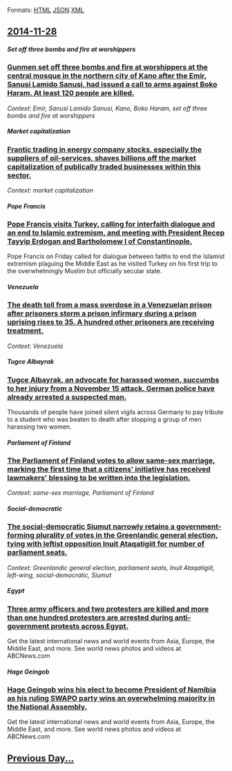 
Formats: [HTML](2014/11/28/index.html)  [JSON](2014/11/28/index.json)  [XML](2014/11/28/index.xml)  

## [2014-11-28](/news/2014/11/28/index.md)

##### Set off three bombs and fire at worshippers
### [Gunmen set off three bombs and fire at worshippers at the central mosque in the northern city of Kano after the Emir, Sanusi Lamido Sanusi, had issued a call to arms against Boko Haram. At least 120 people are killed. ](/news/2014/11/28/gunmen-set-off-three-bombs-and-fire-at-worshippers-at-the-central-mosque-in-the-northern-city-of-kano-after-the-emir-sanusi-lamido-sanusi.md)
_Context: Emir, Sanusi Lamido Sanusi, Kano, Boko Haram, set off three bombs and fire at worshippers_

##### Market capitalization
### [Frantic trading in energy company stocks, especially the suppliers of oil-services, shaves billions off the market capitalization of publically traded businesses within this sector. ](/news/2014/11/28/frantic-trading-in-energy-company-stocks-especially-the-suppliers-of-oil-services-shaves-billions-off-the-market-capitalization-of-publica.md)
_Context: market capitalization_

##### Pope Francis
### [Pope Francis visits Turkey, calling for interfaith dialogue and an end to Islamic extremism, and meeting with President Recep Tayyip Erdogan and Bartholomew I of Constantinople. ](/news/2014/11/28/pope-francis-visits-turkey-calling-for-interfaith-dialogue-and-an-end-to-islamic-extremism-and-meeting-with-president-recep-tayyip-erdoaa.md)
Pope Francis on Friday called for dialogue between faiths to end the Islamist extremism plaguing the Middle East as he visited Turkey on his first trip to the overwhelmingly Muslim but officially secular state.

##### Venezuela
### [The death toll from a mass overdose in a Venezuelan prison after prisoners storm a prison infirmary during a prison uprising rises to 35. A hundred other prisoners are receiving treatment. ](/news/2014/11/28/the-death-toll-from-a-mass-overdose-in-a-venezuelan-prison-after-prisoners-storm-a-prison-infirmary-during-a-prison-uprising-rises-to-35-a.md)
_Context: Venezuela_

##### Tugce Albayrak
### [Tugce Albayrak, an advocate for harassed women, succumbs to her injury from a November 15 attack. German police have already arrested a suspected man. ](/news/2014/11/28/tuaasse-albayrak-an-advocate-for-harassed-women-succumbs-to-her-injury-from-a-november-15-attack-german-police-have-already-arrested-a-su.md)
Thousands of people have joined silent vigils across Germany to pay tribute to a student who was beaten to death after stopping a group of men harassing two women.

##### Parliament of Finland
### [The Parliament of Finland votes to allow same-sex marriage, marking the first time that a citizens' initiative has received lawmakers' blessing to be written into the legislation. ](/news/2014/11/28/the-parliament-of-finland-votes-to-allow-same-sex-marriage-marking-the-first-time-that-a-citizens-initiative-has-received-lawmakers-bless.md)
_Context: same-sex marriage, Parliament of Finland_

##### Social-democratic
### [The social-democratic Siumut narrowly retains a government-forming plurality of votes in the Greenlandic general election, tying with leftist opposition Inuit Ataqatigiit for number of parliament seats. ](/news/2014/11/28/the-social-democratic-siumut-narrowly-retains-a-government-forming-plurality-of-votes-in-the-greenlandic-general-election-tying-with-leftis.md)
_Context: Greenlandic general election, parliament seats, Inuit Ataqatigiit, left-wing, social-democratic, Siumut_

##### Egypt
### [Three army officers and two protesters are killed and more than one hundred protesters are arrested during anti-government protests across Egypt. ](/news/2014/11/28/three-army-officers-and-two-protesters-are-killed-and-more-than-one-hundred-protesters-are-arrested-during-anti-government-protests-across-e.md)
Get the latest international news and world events from Asia, Europe, the Middle East, and more. See world news photos and videos at ABCNews.com

##### Hage Geingob
### [Hage Geingob wins his elect to become President of Namibia as his ruling SWAPO party wins an overwhelming majority in the National Assembly. ](/news/2014/11/28/hage-geingob-wins-his-elect-to-become-president-of-namibia-as-his-ruling-swapo-party-wins-an-overwhelming-majority-in-the-national-assembly.md)
Get the latest international news and world events from Asia, Europe, the Middle East, and more. See world news photos and videos at ABCNews.com

## [Previous Day...](/news/2014/11/27/index.md)

